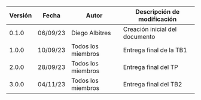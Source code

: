 | **Versión** | **Fecha** | **Autor**          | **Descripción de modificación** |
| ----------- | --------- | ------------------ | ------------------------------- |
| 0.1.0       | 06/09/23  | Diego Albitres     | Creación inicial del documento  |
| 1.0.0       | 10/09/23  | Todos los miembros | Entrega final de la TB1         |
| 2.0.0       | 28/09/23  | Todos los miembros | Entrega final del TP            |
| 3.0.0       | 04/11/23  | Todos los miembros | Entrega final del TB2           |

